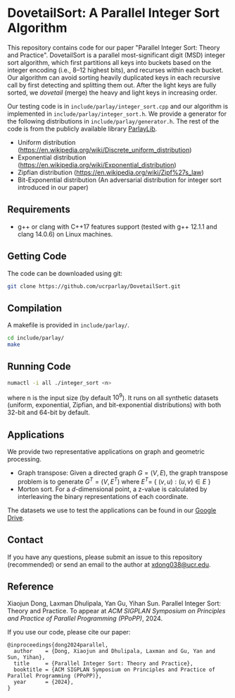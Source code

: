 
# DovetailSort: A Parallel Integer Sort Algorithm
This repository contains code for our paper "Parallel Integer Sort: Theory and Practice".
DovetailSort is a parallel most-significant digit (MSD) integer sort algorithm, which first partitions all keys
into buckets based on the integer encoding (i.e., 8–12 highest bits), and recurses within each bucket. 
Our algorithm can avoid sorting heavily duplicated keys in each recursive call by first detecting and splitting them out.
After the light keys are fully sorted, we *dovetail* (merge) the heavy and light keys in increasing order.


Our testing code is in ``include/parlay/integer_sort.cpp`` and our algorithm is implemented in ``include/parlay/integer_sort.h``. 
We provide a generator for the following distributions in ``include/parlay/generator.h``.
The rest of the code is from the publicly available library [ParlayLib](https://github.com/cmuparlay/parlaylib).
- Uniform distribution (https://en.wikipedia.org/wiki/Discrete_uniform_distribution)
- Exponential distribution (https://en.wikipedia.org/wiki/Exponential_distribution)
- Zipfian distribution (https://en.wikipedia.org/wiki/Zipf%27s_law)
- Bit-Exponential distribution (An adversarial distribution for integer sort introduced in our paper)
 

Requirements
--------
+ g++ or clang with C++17 features support (tested with g++ 12.1.1 and clang 14.0.6) on Linux machines.

Getting Code
--------
The code can be downloaded using git:
```bash
git clone https://github.com/ucrparlay/DovetailSort.git
```

Compilation
--------
A makefile is provided in ``include/parlay/``.
```bash
cd include/parlay/
make
```

Running Code
--------
```bash
numactl -i all ./integer_sort <n>
```
where n is the input size (by default $10^9$). It runs on all synthetic datasets (uniform, exponential, Zipfian, and bit-exponential distributions) with both 32-bit and 64-bit by default.

Applications
--------
We provide two representative applications on graph and geometric processing.
- Graph transpose: Given a directed graph $G=(V,E)$, the graph transpose problem is to generate $G^T=(V, E^T)$ where $E^T=$ { $(v, u): (u, v) \in E$ }
- Morton sort. For a $d$-dimensional point, a z-value is calculated by interleaving the binary representations of each coordinate.

The datasets we use to test the applications can be found in our [Google Drive](https://drive.google.com/drive/folders/1FpAhXxzJPXqc60XiHMEK3DVLMcuNcCOX?usp=sharing).

Contact
--------
If you have any questions, please submit an issue to this repository (recommended) or send an email to the author at xdong038@ucr.edu.  

Reference
--------
Xiaojun Dong, Laxman Dhulipala, Yan Gu, Yihan Sun. Parallel Integer Sort: Theory and Practice. To appear at *ACM SIGPLAN Symposium on Principles and Practice of Parallel Programming (PPoPP)*, 2024.  

If you use our code, please cite our paper:
```
@inproceedings{dong2024parallel,
  author    = {Dong, Xiaojun and Dhulipala, Laxman and Gu, Yan and Sun, Yihan},
  title     = {Parallel Integer Sort: Theory and Practice},
  booktitle = {ACM SIGPLAN Symposium on Principles and Practice of Parallel Programming (PPoPP)},
  year      = {2024},
}
```
